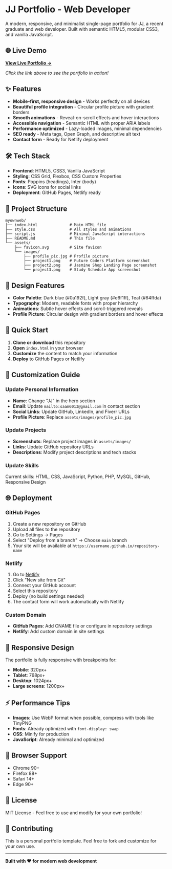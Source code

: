 # JJ Portfolio - Web Developer

A modern, responsive, and minimalist single-page portfolio for JJ, a recent graduate and web developer. Built with semantic HTML5, modular CSS3, and vanilla JavaScript.

## 🌐 Live Demo

**[View Live Portfolio →](https://jjcoder-star.github.io/MyOwnPortofolio/)**

*Click the link above to see the portfolio in action!*

## ✨ Features

- **Mobile-first, responsive design** - Works perfectly on all devices
- **Beautiful profile integration** - Circular profile picture with gradient borders
- **Smooth animations** - Reveal-on-scroll effects and hover interactions
- **Accessible navigation** - Semantic HTML with proper ARIA labels
- **Performance optimized** - Lazy-loaded images, minimal dependencies
- **SEO ready** - Meta tags, Open Graph, and descriptive alt text
- **Contact form** - Ready for Netlify deployment

## 🛠️ Tech Stack

- **Frontend**: HTML5, CSS3, Vanilla JavaScript
- **Styling**: CSS Grid, Flexbox, CSS Custom Properties
- **Fonts**: Poppins (headings), Inter (body)
- **Icons**: SVG icons for social links
- **Deployment**: GitHub Pages, Netlify ready

## 📁 Project Structure

```
myownweb/
├── index.html              # Main HTML file
├── style.css               # All styles and animations
├── script.js               # Minimal JavaScript interactions
├── README.md               # This file
└── assets/
    ├── favicon.svg         # Site favicon
    └── images/
        ├── profile_pic.jpg # Profile picture
        ├── project1.png    # Future Coders Platform screenshot
        ├── project2.png    # Jasmine Shop Landing Page screenshot
        └── project3.png    # Study Schedule App screenshot
```

## 🎨 Design Features

- **Color Palette**: Dark blue (#0a192f), Light gray (#e6f1ff), Teal (#64ffda)
- **Typography**: Modern, readable fonts with proper hierarchy
- **Animations**: Subtle hover effects and scroll-triggered reveals
- **Profile Picture**: Circular design with gradient borders and hover effects

## 🚀 Quick Start

1. **Clone or download** this repository
2. **Open** `index.html` in your browser
3. **Customize** the content to match your information
4. **Deploy** to GitHub Pages or Netlify

## 📝 Customization Guide

### Update Personal Information
- **Name**: Change "JJ" in the hero section
- **Email**: Update `mailto:saam6013@gmail.com` in contact section
- **Social Links**: Update GitHub, LinkedIn, and Fiverr URLs
- **Profile Picture**: Replace `assets/images/profile_pic.jpg`

### Update Projects
- **Screenshots**: Replace project images in `assets/images/`
- **Links**: Update GitHub repository URLs
- **Descriptions**: Modify project descriptions and tech stacks

### Update Skills
Current skills: HTML, CSS, JavaScript, Python, PHP, MySQL, GitHub, Responsive Design

## 🌐 Deployment

### GitHub Pages
1. Create a new repository on GitHub
2. Upload all files to the repository
3. Go to Settings → Pages
4. Select "Deploy from a branch" → Choose `main` branch
5. Your site will be available at `https://username.github.io/repository-name`

### Netlify
1. Go to [Netlify](https://netlify.com)
2. Click "New site from Git"
3. Connect your GitHub account
4. Select this repository
5. Deploy (no build settings needed)
6. The contact form will work automatically with Netlify

### Custom Domain
- **GitHub Pages**: Add CNAME file or configure in repository settings
- **Netlify**: Add custom domain in site settings

## 📱 Responsive Design

The portfolio is fully responsive with breakpoints for:
- **Mobile**: 320px+
- **Tablet**: 768px+
- **Desktop**: 1024px+
- **Large screens**: 1200px+

## ⚡ Performance Tips

- **Images**: Use WebP format when possible, compress with tools like TinyPNG
- **Fonts**: Already optimized with `font-display: swap`
- **CSS**: Minify for production
- **JavaScript**: Already minimal and optimized

## 🔧 Browser Support

- Chrome 90+
- Firefox 88+
- Safari 14+
- Edge 90+

## 📄 License

MIT License - Feel free to use and modify for your own portfolio!

## 🤝 Contributing

This is a personal portfolio template. Feel free to fork and customize for your own use.

---

**Built with ❤️ for modern web development**







